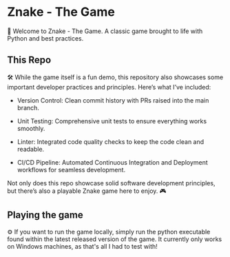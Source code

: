 # Znake - The Game
🐍
Welcome to Znake - The Game. A classic game brought to life with Python and best practices.

## This Repo
🛠️
While the game itself is a fun demo, this repository also showcases some important developer practices and principles. Here’s what I’ve included:

- Version Control: Clean commit history with PRs raised into the main branch.

- Unit Testing: Comprehensive unit tests to ensure everything works smoothly.

- Linter: Integrated code quality checks to keep the code clean and readable.

- CI/CD Pipeline: Automated Continuous Integration and Deployment workflows for seamless development.

Not only does this repo showcase solid software development principles, but there’s also a playable Znake game here to enjoy. 🎮

## Playing the game
⚙
If you want to run the game locally, simply run the python executable found within the latest released version of the game.
It currently only works on Windows machines, as that's all I had to test with!
